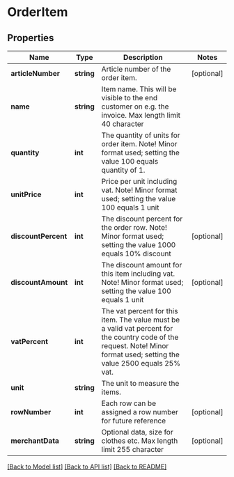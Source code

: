 # OrderItem

## Properties
Name | Type | Description | Notes
------------ | ------------- | ------------- | -------------
**articleNumber** | **string** | Article number of the order item. | [optional] 
**name** | **string** | Item name. This will be visible to the end customer on e.g. the invoice.   Max length limit 40 character | 
**quantity** | **int** | The quantity of units for order item. Note! Minor format used; setting the value 100 equals quantity of 1. | 
**unitPrice** | **int** | Price per unit including vat. Note! Minor format used; setting the value 100 equals 1 unit | 
**discountPercent** | **int** | The discount percent for the order row. Note! Minor format used; setting the value 1000 equals 10% discount | [optional] 
**discountAmount** | **int** | The discount amount for this item including vat. Note! Minor format used; setting the value 100 equals 1 unit | [optional] 
**vatPercent** | **int** | The vat percent for this item. The value must be a valid vat percent for the country code of the request. Note! Minor format used; setting the value 2500 equals 25% vat. | 
**unit** | **string** | The unit to measure the items. | 
**rowNumber** | **int** | Each row can be assigned a row number for future reference | [optional] 
**merchantData** | **string** | Optional data, size for clothes etc.  Max length limit 255 character | [optional] 

[[Back to Model list]](../../README.md#documentation-for-models) [[Back to API list]](../../README.md#documentation-for-api-endpoints) [[Back to README]](../../README.md)

